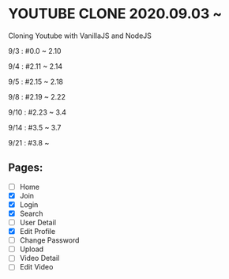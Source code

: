 # YOUTUBE CLONE 2020.09.03 ~

Cloning Youtube with VanillaJS and NodeJS

9/3 : #0.0 ~ 2.10

9/4 : #2.11 ~ 2.14

9/5 : #2.15 ~ 2.18

9/8 : #2.19 ~ 2.22

9/10 : #2.23 ~ 3.4

9/14 : #3.5 ~ 3.7

9/21 : #3.8 ~

## Pages:

- [ ] Home
- [x] Join
- [x] Login
- [x] Search
- [ ] User Detail
- [x] Edit Profile
- [ ] Change Password
- [ ] Upload
- [ ] Video Detail
- [ ] Edit Video
